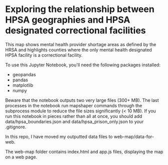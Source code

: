 # Exploring the relationship between HPSA geographies and HPSA designated correctional facilities
This map shows mental health provider shortage areas as defined by the HRSA and highlights counties where the only mental health designated HPSA facility is a correctional facility.

To use this Jupyter Notebook, you'll need the following packages installed:
- geopandas
- pandas
- matplotlib
- numpy

Beware that the notebook outputs two very large files (300+ MB). The last processes in the notebook run mapshaper commands through the subprocess module to reduce the file sizes significantly (< 10 MB). If you run this notebook in pieces rather than all at once, you should add data/hpsa_boundaries.json and data/hpsa_prison_only.json to your .gitignore.

In this repo, I have moved my outputted data files to web-map/data-for-web. 

The web-map folder contains index.html and app.js files, displaying the map on a web page.
